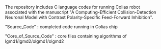 The repository includes C language codes for running Colias robot associated with the manuscript "A Computing-Efficient Collision-Detection Neuronal Model with Contrast Polarity-Specific Feed-Forward Inhibition".


"Source_Code" : completed code running in Colias chip

"Core_of_Source_Code" : core files containing algorithms of lgmd1/lgmd2/olgmd1/olgmd2
